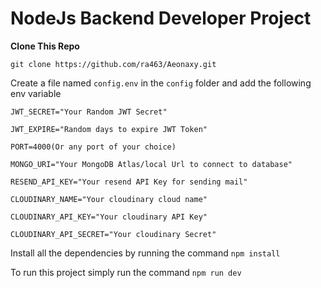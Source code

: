 # NodeJs Backend Developer Project

**Clone This Repo**

```
git clone https://github.com/ra463/Aeonaxy.git
```

Create a file named `config.env` in the `config` folder and add the following env variable

```
JWT_SECRET="Your Random JWT Secret"

JWT_EXPIRE="Random days to expire JWT Token"

PORT=4000(Or any port of your choice)

MONGO_URI="Your MongoDB Atlas/local Url to connect to database"

RESEND_API_KEY="Your resend API Key for sending mail"

CLOUDINARY_NAME="Your cloudinary cloud name"

CLOUDINARY_API_KEY="Your cloudinary API Key"

CLOUDINARY_API_SECRET="Your cloudinary Secret"

```

Install all the dependencies by running the command `npm install`

To run this project simply run the command `npm run dev`
